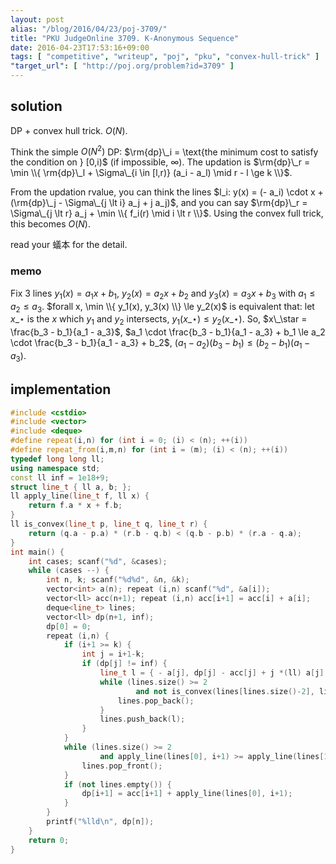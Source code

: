 ```yaml
---
layout: post
alias: "/blog/2016/04/23/poj-3709/"
title: "PKU JudgeOnline 3709. K-Anonymous Sequence"
date: 2016-04-23T17:53:16+09:00
tags: [ "competitive", "writeup", "poj", "pku", "convex-hull-trick" ]
"target_url": [ "http://poj.org/problem?id=3709" ]
---
```


## solution

DP + convex hull trick. $O(N)$.


Think the simple $O(N^2)$ DP: $\rm{dp}\_i = \text{the minimum cost to satisfy the condition on } [0,i)$ (if impossible, $\infty$).
The updation is $\rm{dp}\_r = \min \\{ \rm{dp}\_l + \Sigma\_{i \in [l,r)} (a_i - a_l) \mid r - l \ge k \\}$.

From the updation rvalue, 
you can think the lines $l_i: y(x) = (- a_i) \cdot x + (\rm{dp}\_j - \Sigma\_{j \lt i} a_j + j a_j)$,
and you can say $\rm{dp}\_r = \Sigma\_{j \lt r} a_j + \min \\{ f_i(r) \mid i \lt r \\}$.
Using the convex full trick, this becomes $O(N)$.

read your 蟻本 for the detail.

### memo

Fix 3 lines $y_1(x) = a_1 x + b_1$, $y_2(x) = a_2 x + b_2$ and $y_3(x) = a_3 x + b_3$ with $a_1 \le a_2 \le a_3$.
$forall x, \min \\{ y_1(x), y_3(x) \\} \le y_2(x)$ is equivalent that: let $x\_\star$ is the $x$ which $y_1$ and $y_2$ intersects, $y_1(x\_\star) \le y_2(x\_\star)$.
So, $x\_\star = \frac{b_3 - b_1}{a_1 - a_3}$,
$a_1 \cdot \frac{b_3 - b_1}{a_1 - a_3} + b_1 \le a_2 \cdot \frac{b_3 - b_1}{a_1 - a_3} + b_2$,
$(a_1 - a_2)(b_3 - b_1) \le (b_2 - b_1)(a_1 - a_3)$.

## implementation

``` c++
#include <cstdio>
#include <vector>
#include <deque>
#define repeat(i,n) for (int i = 0; (i) < (n); ++(i))
#define repeat_from(i,m,n) for (int i = (m); (i) < (n); ++(i))
typedef long long ll;
using namespace std;
const ll inf = 1e18+9;
struct line_t { ll a, b; };
ll apply_line(line_t f, ll x) {
    return f.a * x + f.b;
}
ll is_convex(line_t p, line_t q, line_t r) {
    return (q.a - p.a) * (r.b - q.b) < (q.b - p.b) * (r.a - q.a);
}
int main() {
    int cases; scanf("%d", &cases);
    while (cases --) {
        int n, k; scanf("%d%d", &n, &k);
        vector<int> a(n); repeat (i,n) scanf("%d", &a[i]);
        vector<ll> acc(n+1); repeat (i,n) acc[i+1] = acc[i] + a[i];
        deque<line_t> lines;
        vector<ll> dp(n+1, inf);
        dp[0] = 0;
        repeat (i,n) {
            if (i+1 >= k) {
                int j = i+1-k;
                if (dp[j] != inf) {
                    line_t l = { - a[j], dp[j] - acc[j] + j *(ll) a[j] };
                    while (lines.size() >= 2
                            and not is_convex(lines[lines.size()-2], lines[lines.size()-1], l)) {
                        lines.pop_back();
                    }
                    lines.push_back(l);
                }
            }
            while (lines.size() >= 2
                    and apply_line(lines[0], i+1) >= apply_line(lines[1], i+1)) {
                lines.pop_front();
            }
            if (not lines.empty()) {
                dp[i+1] = acc[i+1] + apply_line(lines[0], i+1);
            }
        }
        printf("%lld\n", dp[n]);
    }
    return 0;
}
```
